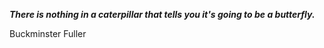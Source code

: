 _**There is nothing in a caterpillar that tells you it's going to be a butterfly.**_

Buckminster Fuller